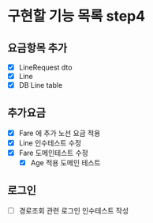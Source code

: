 # 구현할 기능 목록 step4

## 요금항목 추가
- [x] LineRequest dto
- [x] Line
- [x] DB Line table

## 추가요금

- [x] Fare 에 추가 노선 요금 적용
- [x] Line 인수테스트 수정
- [x] Fare 도메인테스트 수정
    - [x] Age 적용 도메인 테스트 

## 로그인

- [ ] 경로조회 관련 로그인 인수테스트 작성

